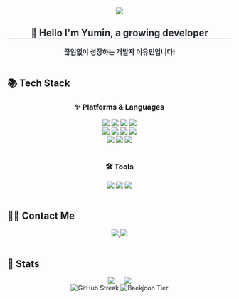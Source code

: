 <div align= "center">
    <img src="https://capsule-render.vercel.app/api?type=waving&color=auto&height=180&text=👋%20Welcome%20to%20YUMIN's%20GitHub&animation=fadeIn&fontColor=000000&fontSize=40" />
</div>

<div align="center"> 
    <h2 style="border-bottom: 1px solid #d8dee4; color: #282d33;">🌱 Hello I'm Yumin, a growing developer</h2>  
    <div style="font-weight: 700; font-size: 15px; text-align: center; color: #282d33;">끊임없이 성장하는 개발자 이유민입니다!</div> 
</div>
</br>

## 📚 Tech Stack
<div align="center">
  <h3>✨ Platforms & Languages</h3>
  <div align="center">
    <img src="https://img.shields.io/badge/Java-007396?style=flat-square&logo=Java&logoColor=white">
    <img src="https://img.shields.io/badge/HTML5-E34F26?style=flat-square&logo=HTML5&logoColor=white">
    <img src="https://img.shields.io/badge/Javascript-F7DF1E?style=flat-square&logo=Javascript&logoColor=white">
    <img src="https://shields.io/badge/TypeScript-3178C6?logo=TypeScript&logoColor=FFF&style=flat-square">
    </br><img src="https://img.shields.io/badge/React-61DAFB?style=flat-square&logo=React&logoColor=white">
    <img src="https://img.shields.io/badge/React Query-FF4154?style=flat-square&logo=React Query&logoColor=white">
    <img src="https://img.shields.io/badge/Tailwind CSS-06B6D4?style=flat-square&logo=Tailwind CSS&logoColor=white">
    <img src="https://img.shields.io/badge/StyledComponents-DB7093?style=flat-square&logo=StyledComponents&logoColor=white">
    </br><img src="https://img.shields.io/badge/Oracle-F80000?style=flat-square&logo=Oracle&logoColor=white">
    <img src="https://img.shields.io/badge/Spring Boot-6DB33F?style=flat-square&logo=Spring Boot&logoColor=white">
    <img src="https://img.shields.io/badge/MySQL-4479A1?style=flat-square&logo=MySQL&logoColor=white">
  </div>
  </br>

  <h3>🛠️ Tools</h3>
  <div align="center">
    <img src="https://img.shields.io/badge/Vercel-000000?style=flat-square&logo=Vercel&logoColor=white">
    <img src="https://img.shields.io/badge/Prettier-F7B93E?style=flat-square&logo=Prettier&logoColor=white">
    <img src="https://img.shields.io/badge/Eslint-4B32C3?style=flat-square&logo=Eslint&logoColor=white">
  </div>
</div>
</br>


## 🧑‍💻 Contact Me
<div align="center">
    <a href="mailto:lym149631@gmail.com">
        <img src="https://img.shields.io/badge/Gmail-D14836?style=flat-square&logo=Gmail&logoColor=white">
    </a>
    <a href="">
        <img src="https://img.shields.io/badge/Portfolio-000000?style=flat-square&logo=About.me&logoColor=white">
    </a>
</div>
</br>


## 🏅 Stats
<div align="center" style="display: flex; justify-content: center; gap: 20px;">
    <img src="https://github-readme-stats.vercel.app/api/top-langs/?username=Whatdoyumin&layout=compact&langs_count=10">
    <img src="https://github-readme-stats.vercel.app/api?username=Whatdoyumin&show_icons=true">
</div>

<div align="center">
    <img src="https://streak-stats.demolab.com?user=Whatdoyumin&theme=default" alt="GitHub Streak">
    <img src="http://mazassumnida.wtf/api/v2/generate_badge?boj=ddalla107" alt="Baekjoon Tier">
</div>


